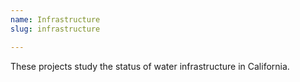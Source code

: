 ```yaml
---
name: Infrastructure
slug: infrastructure

---
```


These projects study the status of water infrastructure in California.

